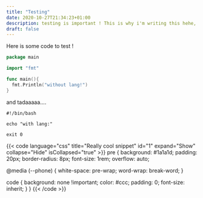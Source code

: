 ```yaml
---
title: "Testing"
date: 2020-10-27T21:34:23+01:00
description: testing is important ! This is why i'm writing this hehe, juste to test !!!
draft: false
---
```


Here is some code to test !

```go
package main

import "fmt"

func main(){
  fmt.Println("without lang!")
}
```
and tadaaaaa....
```
#!/bin/bash

echo "with lang:"

exit 0
```
{{< code language="css" title="Really cool snippet" id="1" expand="Show" collapse="Hide" isCollapsed="true" >}}
pre {
  background: #1a1a1d;
  padding: 20px;
  border-radius: 8px;
  font-size: 1rem;
  overflow: auto;

  @media (--phone) {
    white-space: pre-wrap;
    word-wrap: break-word;
  }

  code {
    background: none !important;
    color: #ccc;
    padding: 0;
    font-size: inherit;
  }
}
{{< /code >}}
